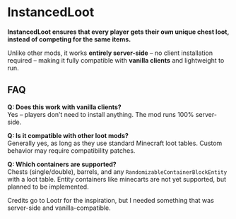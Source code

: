 # InstancedLoot

**InstancedLoot ensures that every player gets their own unique chest loot, instead of competing for the same items.**

Unlike other mods, it works **entirely server-side** – no client installation required – making it fully compatible with **vanilla clients** and lightweight to run.


## FAQ

**Q: Does this work with vanilla clients?**  
Yes – players don’t need to install anything. The mod runs 100% server-side.  

**Q: Is it compatible with other loot mods?**  
Generally yes, as long as they use standard Minecraft loot tables. Custom behavior may require compatibility patches.  

**Q: Which containers are supported?**  
Chests (single/double), barrels, and any `RandomizableContainerBlockEntity` with a loot table.
Entity containers like minecarts are not yet supported, but planned to be implemented.

Credits go to Lootr for the inspiration, but I needed something that was server-side and vanilla-compatible.
